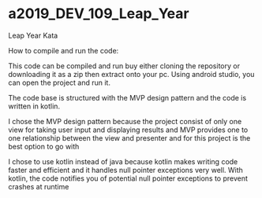 # a2019_DEV_109_Leap_Year
Leap Year Kata

How to compile and run the code:

This code can be compiled and run buy either cloning the repository or downloading it as a zip then extract onto your pc. Using android studio, you can open the project and run it.

The code base is structured with the MVP design pattern and the code is written in kotlin.

I chose the MVP design pattern because the project consist of only one view for taking user input and displaying results and MVP provides one to one relationship between the view and presenter and for this project is the best option to go with

I chose to use kotlin instead of java because kotlin makes writing code faster and efficient and it handles null pointer exceptions very well. With kotlin, the code notifies you of potential null pointer exceptions to prevent crashes at runtime
